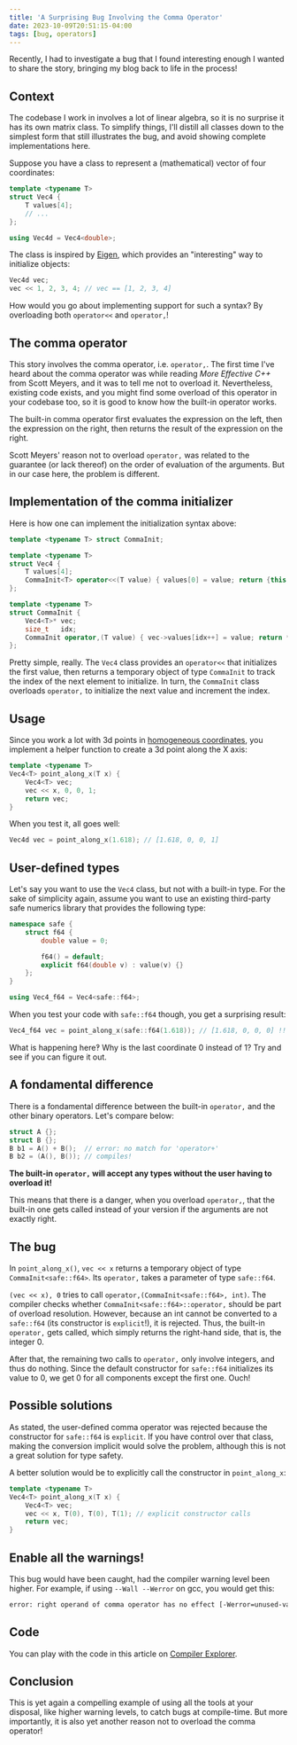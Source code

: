 ```yaml
---
title: 'A Surprising Bug Involving the Comma Operator'
date: 2023-10-09T20:51:15-04:00
tags: [bug, operators]
---
```


Recently, I had to investigate a bug that I found interesting enough I wanted to share the story, bringing my blog back to life in the process!

<!--more-->

## Context

The codebase I work in involves a lot of linear algebra, so it is no surprise it has its own matrix class. To simplify things, I'll distill all classes down to the simplest form that still illustrates the bug, and avoid showing complete implementations here.

Suppose you have a class to represent a (mathematical) vector of four coordinates:

```cpp
template <typename T>
struct Vec4 {
    T values[4];
    // ...
};

using Vec4d = Vec4<double>;
```

The class is inspired by [Eigen](https://eigen.tuxfamily.org/), which provides an "interesting" way to initialize objects:

```cpp
Vec4d vec;
vec << 1, 2, 3, 4; // vec == [1, 2, 3, 4]
```

How would you go about implementing support for such a syntax? By overloading both `operator<<` and `operator,`!

##  The comma operator

This story involves the comma operator, i.e. `operator,`. The first time I've heard about the comma operator was while reading *More Effective C++* from Scott Meyers, and it was to tell me not to overload it. Nevertheless, existing code exists, and you might find some overload of this operator in your codebase too, so it is good to know how the built-in operator works.

The built-in comma operator first evaluates the expression on the left, then the expression on the right, then returns the result of the expression on the right. 

Scott Meyers' reason not to overload `operator,` was related to the guarantee (or lack thereof) on the order of evaluation of the arguments. But in our case here, the problem is different.

## Implementation of the comma initializer

Here is how one can implement the initialization syntax above:

```cpp
template <typename T> struct CommaInit;

template <typename T>
struct Vec4 {
    T values[4];
    CommaInit<T> operator<<(T value) { values[0] = value; return {this, 1}; }
};

template <typename T>
struct CommaInit {
    Vec4<T>* vec;
    size_t   idx;
    CommaInit operator,(T value) { vec->values[idx++] = value; return *this; }
};
```

Pretty simple, really. The `Vec4` class provides an `operator<<` that initializes the first value, then returns a temporary object of type `CommaInit` to track the index of the next element to initialize. In turn, the `CommaInit` class overloads `operator,` to initialize the next value and increment the index.

## Usage

Since you work a lot with 3d points in [homogeneous coordinates](https://en.wikipedia.org/wiki/Homogeneous_coordinates), you implement a helper function to create a 3d point along the X axis:

```cpp
template <typename T>
Vec4<T> point_along_x(T x) {
    Vec4<T> vec;
    vec << x, 0, 0, 1;
    return vec;
}
```

When you test it, all goes well:

```cpp
Vec4d vec = point_along_x(1.618); // [1.618, 0, 0, 1]
```

## User-defined types

Let's say you want to use the `Vec4` class, but not with a built-in type. For the sake of simplicity again, assume you want to use an existing third-party safe numerics library that provides the following type:

```cpp
namespace safe {
    struct f64 {
        double value = 0;

        f64() = default;
        explicit f64(double v) : value(v) {}
    };
}

using Vec4_f64 = Vec4<safe::f64>;
```

When you test your code with `safe::f64` though, you get a surprising result:

```cpp
Vec4_f64 vec = point_along_x(safe::f64(1.618)); // [1.618, 0, 0, 0] !!
```

What is happening here‽ Why is the last coordinate 0 instead of 1? Try and see if you can figure it out.

## A fondamental difference

There is a fondamental difference between the built-in `operator,` and the other binary operators. Let's compare below:

```cpp
struct A {};
struct B {};
B b1 = A() + B();  // error: no match for 'operator+'
B b2 = (A(), B()); // compiles!
```

**The built-in `operator,` will accept any types without the user having to overload it!**

 This means that there is a danger, when you overload `operator,`, that the built-in one gets called instead of your version if the arguments are not exactly right.

## The bug

In `point_along_x()`, `vec << x` returns a temporary object of type `CommaInit<safe::f64>`. Its `operator,` takes a parameter of type `safe::f64`.

`(vec << x), 0` tries to call `operator,(CommaInit<safe::f64>, int)`. The compiler checks whether `CommaInit<safe::f64>::operator,` should be part of overload resolution. However, because an int cannot be converted to a `safe::f64` (its constructor is `explicit`!), it is rejected. Thus, the built-in `operator,` gets called, which simply returns the right-hand side, that is, the integer 0.

After that, the remaining two calls to `operator,` only involve integers, and thus do nothing. Since the default constructor for `safe::f64` initializes its value to 0, we get 0 for all components except the first one. Ouch!

## Possible solutions

As stated, the user-defined comma operator was rejected because the constructor for `safe::f64` is `explicit`. If you have control over that class, making the conversion implicit would solve the problem, although this is not a great solution for type safety.

A better solution would be to explicitly call the constructor in `point_along_x`:

```cpp
template <typename T>
Vec4<T> point_along_x(T x) {
    Vec4<T> vec;
    vec << x, T(0), T(0), T(1); // explicit constructor calls
    return vec;
}
```

## Enable all the warnings!

This bug would have been caught, had the compiler warning level been higher. For example, if using `--Wall --Werror` on gcc, you would get this:

```txt
error: right operand of comma operator has no effect [-Werror=unused-value]
```

## Code

You can play with the code in this article on [Compiler Explorer](https://godbolt.org/#z:OYLghAFBqd5QCxAYwPYBMCmBRdBLAF1QCcAaPECAMzwBtMA7AQwFtMQByARg9KtQYEAysib0QXACx8BBAKoBnTAAUAHpwAMvAFYTStJg1DIApACYAQuYukl9ZATwDKjdAGFUtAK4sGe1wAyeAyYAHI%2BAEaYxCAA7ADMpAAOqAqETgwe3r56KWmOAkEh4SxRMQm2mPYFDEIETMQEWT5%2BXJXVGXUNBEVhkdFxiQr1jc05bcPdvSVlgwCUtqhexMjsHObxwcjeWADUJvFuyMPoWFQH2CYaAIIbWzuY%2B4dOw8SYrBdXtzcEmCxJBl%2BTzcBAAnklGKxHgAVC67V5eBy7DwsFhMACSDEIBysNy%2Bv3%2BgMeBxB4MhbF2sPilxuCKRADVMMhJPtYrjrrtOZTdgA3MReTAKEwAVgskhFABEcV8ucjUKiMViCCSqdhdqgIcQmERiCSSRBobz%2BZg5qyLEbvIKRRYNJKnhKLQKcbs3gRlgwzQQEHgFKRdlwTLEpfFzYGpXig9K8T8/gDtcTDmCIcwKaqvnSCHKFZjCGaZVzGcyVRcAFS8plRjlctIAL0wAH1M5y8OhVJXZSi0TnMxrotqSKQDY6TWby8gALQXPmWoWilttyzWO0HB3Tp0hl2YN3ED0lr0%2B51hr5HkPHmOE%2BPApPkmGfWkEdAgECpAhvD5mABs6s1/d1h31JxPi%2Bb4sOYX6pH6aAMMMuyFuKhxpp%2BY6moG7Kyq67rqgowIkrsYDrKK%2BE4YcY4AHRrlaoq2sKDp6iR5hmH6DHEW4ZEUbOFgBjRLH7GYjG8WYPE8ky5HGhxZjLv%2B9F8UxfFCSJ7HWvEkluLh%2BGSupp4RuG3zXCmgpJEwqzwkwVDEmy%2BachmuxUB%2BLKoZZsq7OgSwRPQw72rstpabpTlcrZkgQCh8QOmcTBeLQyo%2BX5nKYKoAJ4MguYBRALleG5jw8qaIDDhAWV5kGnIAPRFZuLCoDywTALscUJUlmYAO5LLQ6C7EwPKoC2uxeo8EReNVEB9ZmDCoJmTC7MAb6ZgonheDUcyOSe7KOYBz6vO8oFIb2Wo6nRbgQKtwEbWBWF%2BgFzkoRZNwxZu24eqkPHoKJlrtlyR7aWe1xeGkRiwUykitW9IV/UWhxpRlnw%2Bd9VUg5I9bnSusMkgopnsCAAWQ8t55xkCJLXvplJ3tccHFtSuwpMEBD1mIAjAPWqhDqol1oQW/2k2qwmmNFXKczxqh%2BhoAt%2BgG3PFaVvN7bs/OUhAGgLDLct%2BtCEBcAtG5NRFrVNcQADWuwINEmCORhO5jpW726ZTuxosEQV5tdb1XVWflwa1nOvX5EtSaxbS7PxiS7PB5olWO9qI9avv%2B364o0Y5sqrWgc3ycgPGra4tAe6yOmLU7N2u6HiMU4I1O0LT9Mq6RH5cAAHGrwelRHlc10LXnC5KcfVg%2BT6J5mkte6pJFpww6AZ6LWefbKDkO35IfXKcMPjgA6mItC7Ev0TECQuway1uyiAQyAIN13oKGAYAd5ycHw3ZBfA0XVM00Y5co2ZT4pVwTe13Xuwh43VfVy3QWXk7RnzPhfeEXcUBLF7t7W%2BA9WJDxHpnC2OcWZ%2BWshyBykYx7x1fIiTMoYLLYLQU5EO5oIhcE8tcO21hdgWCCs6EOG8SA5RGtbbUh8bJb3wttX81h1LTycuQwSiMIDUPlvQuY38Q5oH%2BHQQUYDBEoMjDcDgCxaCcGFLwPwHAtCkFQJwVSi5LDwiWCsYkZh4g8FIAQTQaiFg6xAMKDQpEACcUhq6SA0BoausQuCuPiBoaQGiOCSG0XY/RnBeAKBAILWxui1GDhgFAZJEAkCyKSPIsgFAIAZKySAYAChmBJAUAgUapAsCVVWPSPAmAGoAHlkycGsTQSK0QYmDQiREYIDRQTNN4N05gxBQT1IiNoJk8TrGyLYIIepDBaB9ISRUzAfVgBuBXjE7gvAsBoiMOIJZ%2BA3gODwMJTZei4pMjmmsPRlMqj9P0HgCIWphkeCwPc18eAWB2IWFQAwhSal1MaYwe5/BBAiDEOwKQMhBCKBUOoJZug2gGCMCgJclgHkRBibAfSBSFC0FIMJGIeCGA6ykfopINRNnjnqfEXgFUN4tkFPABYdgJkZBcMPMYrRSCBGCH0UoAw2h5HSAILluRUgioYNMfoMQJhVDZQILooxZrjHaAq2oIweh8pmIK2wmqxUTE1dKgVsqWVmNWBIdRmjwlLIMRwKW1cPzjhvsAZAKcIDEtJbsCAuBCBbw2KrXg8StBkscZIVxpEfHCi4MKVx7izDVw0B%2BVxH59CcDCaQL5wphSkTMFwD8ia80Fo0EW1xpAdF6LtdE2JNjvlJPgGk58c0khzXIJQPJ9BiChChJwVQjrnUsm2IYAanq5i8EwPgHULY9CguEKIcQULZ2wrUBExFpAGpaiSP0q1HAtHloiXa%2Bpzak6oCoA6p1Lq3XetHd6lEmTO28SsWO2tCSyUGyYFgGIQU02hN4F8yQkhSKxGrlY1xwHQPgcYhWulUTbA1uDfY0gYaI1RpjXGrgCak0pp/bS/dtrYMIbJSEswf6JDeLw5Wgj3yFiErSM4SQQA).

## Conclusion

This is yet again a compelling example of using all the tools at your disposal, like higher warning levels, to catch bugs at compile-time. But more importantly, it is also yet another reason not to overload the comma operator!
